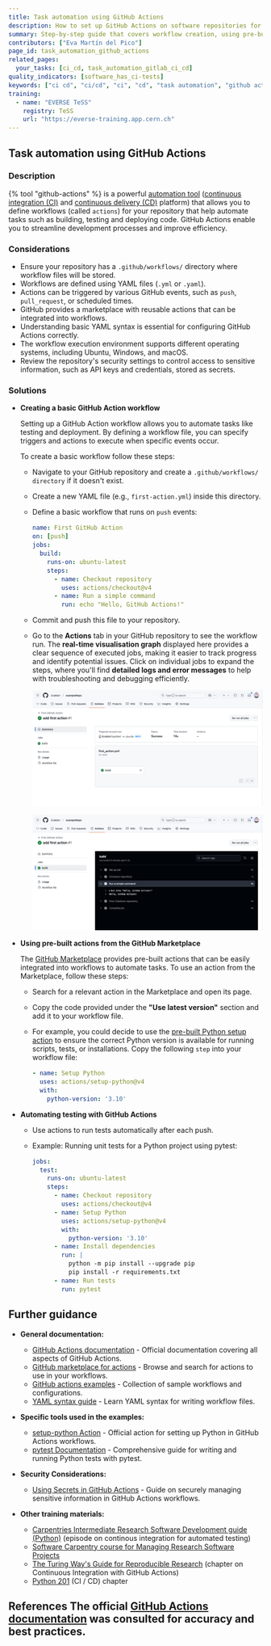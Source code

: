 ```yaml
---
title: Task automation using GitHub Actions
description: How to set up GitHub Actions on software repositories for task automation
summary: Step-by-step guide that covers workflow creation, using pre-built actions from the GitHub Marketplace, and automating testing with GitHub Actions.
contributors: ["Eva Martín del Pico"]
page_id: task_automation_github_actions
related_pages: 
  your_tasks: [ci_cd, task_automation_gitlab_ci_cd]
quality_indicators: [software_has_ci-tests]
keywords: ["ci cd", "ci/cd", "ci", "cd", "task automation", "github actions"]
training:
  - name: "EVERSE TeSS"
    registry: TeSS
    url: "https://everse-training.app.cern.ch"
---
```


## Task automation using GitHub Actions

### Description

{% tool "github-actions" %} is a powerful [automation tool](https://docs.github.com/en/actions/about-github-actions/understanding-github-actions) ([continuous integration (CI)](https://docs.github.com/en/actions/about-github-actions/about-continuous-integration-with-github-actions) and [continuous delivery (CD)](https://docs.github.com/en/actions/about-github-actions/about-continuous-deployment-with-github-actions) platform) that allows you to define workflows (called `actions`) for your repository that help automate tasks such as building, testing and deploying code.
GitHub Actions enable you to streamline development processes and improve efficiency.

### Considerations

* Ensure your repository has a `.github/workflows/` directory where workflow files will be stored.
* Workflows are defined using YAML files (`.yml` or `.yaml`).
* Actions can be triggered by various GitHub events, such as `push`, `pull_request`, or scheduled times.
* GitHub provides a marketplace with reusable actions that can be integrated into workflows.
* Understanding basic YAML syntax is essential for configuring GitHub Actions correctly.
* The workflow execution environment supports different operating systems, including Ubuntu, Windows, and macOS.
* Review the repository's security settings to control access to sensitive information, such as API keys and credentials, stored as secrets.

### Solutions

* **Creating a basic GitHub Action workflow**  

  Setting up a GitHub Action workflow allows you to automate tasks like testing and deployment.
  By defining a workflow file, you can specify triggers and actions to execute when specific events occur.

  To create a basic workflow follow these steps:

  * Navigate to your GitHub repository and create a `.github/workflows/ directory` if it doesn't exist.
  * Create a new YAML file (e.g., `first-action.yml`) inside this directory.
  * Define a basic workflow that runs on `push` events:
    ```yaml
    name: First GitHub Action
    on: [push]
    jobs:
      build:
        runs-on: ubuntu-latest
        steps:
          - name: Checkout repository
            uses: actions/checkout@v4
          - name: Run a simple command
            run: echo "Hello, GitHub Actions!"
    ``` 

  * Commit and push this file to your repository.
  * Go to the **Actions** tab in your GitHub repository to see the workflow run. The **real-time visualisation graph** displayed here provides a clear sequence of executed jobs, making it easier to track progress and identify potential issues. Click on individual jobs to expand the steps, where you'll find **detailed logs and error messages** to help with troubleshooting and debugging efficiently.  


    ![Visualisation of a finished workflow run in the github interface](../../images/first_github_action_1.png)

    ![Detail of steps completed in a workflow run in the github interface](../../images/first_github_action_2.png)

* **Using pre-built actions from the GitHub Marketplace** 

  The [GitHub Marketplace](https://github.com/marketplace?type=actions) provides pre-built actions that can be easily integrated into workflows to automate tasks.
  To use an action from the Marketplace, follow these steps:

  * Search for a relevant action in the Marketplace and open its page. 

  * Copy the code provided under the **"Use latest version"** section and add it to your workflow file.   

  * For example, you could decide to use the [pre-built Python setup action](https://github.com/marketplace/actions/setup-python) to ensure the correct Python version is available for running scripts, tests, or installations. Copy the following `step` into your workflow file:

    ```yaml
    - name: Setup Python
      uses: actions/setup-python@v4
      with:
        python-version: '3.10'
    ```

* **Automating testing with GitHub Actions** 

  * Use actions to run tests automatically after each push. 

  * Example: Running unit tests for a Python project using pytest:
      ```yaml
      jobs:
        test:
          runs-on: ubuntu-latest
          steps:
            - name: Checkout repository
              uses: actions/checkout@v4
            - name: Setup Python
              uses: actions/setup-python@v4
              with:
                python-version: '3.10'
            - name: Install dependencies
              run: |
                python -m pip install --upgrade pip
                pip install -r requirements.txt
            - name: Run tests
              run: pytest
      ```



## Further guidance

* **General documentation:**

  * [GitHub Actions documentation](https://docs.github.com/en/actions) - Official documentation covering all aspects of GitHub Actions.
  * [GitHub marketplace for actions](https://github.com/marketplace/actions) - Browse and search for actions to use in your workflows.
  * [GitHub actions examples](https://github.com/actions) - Collection of sample workflows and configurations.
  * [YAML syntax guide](https://yaml.org/) - Learn YAML syntax for writing workflow files.

* **Specific tools used in the examples:** 

  * [setup-python Action](https://github.com/actions/setup-python) - Official action for setting up Python in GitHub Actions workflows.
  * [pytest Documentation](https://docs.pytest.org/en/stable/) - Comprehensive guide for writing and running Python tests with pytest.  

* **Security Considerations:**

  * [Using Secrets in GitHub Actions](https://docs.github.com/en/actions/security-for-github-actions/security-guides/using-secrets-in-github-actions) - Guide on securely managing sensitive information in GitHub Actions workflows.

* **Other training materials:**
  * [Carpentries Intermediate Research Software Development guide (Python)](https://carpentries-incubator.github.io/python-intermediate-development/23-continuous-integration-automated-testing.html) (episode on continous integration for automated testing)
  * [Software Carpentry course for Managing Research Software Projects](https://swcarpentry.github.io/managing-research-software-projects/14-continuous/)
  * [The Turing Way's Guide for Reproducible Research](https://book.the-turing-way.org/reproducible-research/ci/ci-github-actions) (chapter on Continuous Integration with GitHub Actions)
  * [Python 201](https://python-tutorial.dev/201/tutorial/testing.html#ci-cd) (CI / CD) chapter

## References <!-- do not delete this heading and write your text below it --> The official [GitHub Actions documentation](https://docs.github.com/en/actions) was consulted for accuracy and best practices.